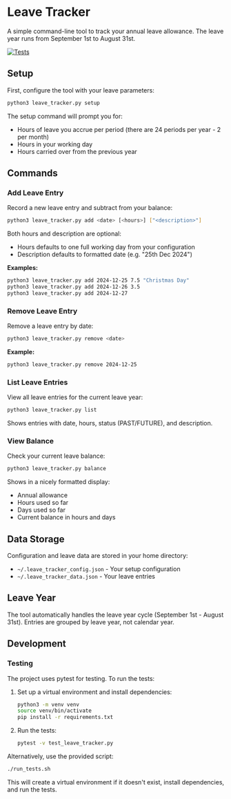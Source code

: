 # Leave Tracker

A simple command-line tool to track your annual leave allowance. The leave year runs from September 1st to August 31st.

[![Tests](https://img.shields.io/badge/tests-pytest-green)](test_leave_tracker.py)

## Setup

First, configure the tool with your leave parameters:

```bash
python3 leave_tracker.py setup
```

The setup command will prompt you for:
- Hours of leave you accrue per period (there are 24 periods per year - 2 per month)
- Hours in your working day
- Hours carried over from the previous year

## Commands

### Add Leave Entry
Record a new leave entry and subtract from your balance:

```bash
python3 leave_tracker.py add <date> [<hours>] ["<description>"]
```

Both hours and description are optional:
- Hours defaults to one full working day from your configuration
- Description defaults to formatted date (e.g. "25th Dec 2024")

**Examples:**
```bash
python3 leave_tracker.py add 2024-12-25 7.5 "Christmas Day"
python3 leave_tracker.py add 2024-12-26 3.5
python3 leave_tracker.py add 2024-12-27
```

### Remove Leave Entry
Remove a leave entry by date:

```bash
python3 leave_tracker.py remove <date>
```

**Example:**
```bash
python3 leave_tracker.py remove 2024-12-25
```

### List Leave Entries
View all leave entries for the current leave year:

```bash
python3 leave_tracker.py list
```

Shows entries with date, hours, status (PAST/FUTURE), and description.

### View Balance
Check your current leave balance:

```bash
python3 leave_tracker.py balance
```

Shows in a nicely formatted display:
- Annual allowance
- Hours used so far
- Days used so far
- Current balance in hours and days

## Data Storage

Configuration and leave data are stored in your home directory:
- `~/.leave_tracker_config.json` - Your setup configuration
- `~/.leave_tracker_data.json` - Your leave entries

## Leave Year

The tool automatically handles the leave year cycle (September 1st - August 31st). Entries are grouped by leave year, not calendar year.

## Development

### Testing

The project uses pytest for testing. To run the tests:

1. Set up a virtual environment and install dependencies:
   ```bash
   python3 -m venv venv
   source venv/bin/activate
   pip install -r requirements.txt
   ```

2. Run the tests:
   ```bash
   pytest -v test_leave_tracker.py
   ```

Alternatively, use the provided script:
```bash
./run_tests.sh
```

This will create a virtual environment if it doesn't exist, install dependencies, and run the tests.